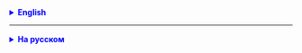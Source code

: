 <details style="margin-top: 16px">
  <summary style="cursor: pointer; color: blue;"><b>English</b></summary>

## Task 1

Write an interface for CRUD (C - Create, R - Read, U - Update, D - Delete) operations. The interface should be generic.

**Example of a non-generic interface**:

```java
public interface ICrudService { // a non-generic interface with CRUD operations for objects of type Car

    Car add();

    Car get(Long id);

    Car[] getAll();

    Car edit(Long id);

    boolean remove(Long id);

}
```

- Create a `entity` package and within this package, create the following classes:
  - `Book` with fields: `int id`, `String title`
  - `Animal` with fields: `long id`, `String color`
- Create several implementations of the generic interface for the `Book` and `Animal` classes.
  - **Optional** - implement methods in the implementation classes.

In the end, you should have the following methods (_Achtung - these are cheats_):

<hr>

<details style="margin-top: 16px">
  <summary style="cursor: pointer; color: #ff003b;"><b>For the Book class</b></summary>

```
   private final Book[] SOURCE = new Book[10]; // SOURCE should be declared explicitly without generics in each implementation of the interface 
    
   public Book add(){
        // code here
    }

   public Book get(Integer id){
        // code here
    }

   public Book[] getAll(){
        // code here
    }

   public Book edit(Integer id){
        // code here
    }

   public boolean remove(Integer id){
        // code here
    }
```

</details>

<hr>

<details style="margin-top: 16px">
  <summary style="cursor: pointer; color: #ff003b;"><b>For the Animal class</b></summary>

```
   private final Animal[] SOURCE = new Animal[10]; // SOURCE should be declared explicitly without generics in each implementation of the interface 
   
   public Animal add(){
        // code here
    }

   public Animal get(Long id){
        // code here
    }

   public Animal[] getAll(){
        // code here
    }

   public Animal edit(Long id){
        // code here
    }

   public boolean remove(Long id){
        // code here
    }
```

</details>

**Important**: Use **one** interface for different classes and use generics for generalization!

<hr>

### Task 2:

Create a class `Student` with `name` and `grade` fields. Implement the `Comparable` interface for it so that students can be sorted by grades.

- Create an array of students and sort it using `Arrays.sort()`.

<hr>

<details style="margin-top: 16px">
  <summary style="cursor: pointer; color: blue;"><b>Reminder</b></summary>

```java
       // Sort the array of students, using the implementation of the interface in the Student class
        Arrays.sort(students);
```

</details>

### Task 3:

Homework: Create a class `Product` representing a product with fields `id`, `name`, and `price`.

- Write a `Comparator` that compares products by price.
- Write a `Comparator` that compares products by id.
- Create an array of products and sort it by price using `Arrays.sort()`.
- Sort the array by id using `Arrays.sort()`.

Use your own comparators for sorting.

<hr>

<details style="margin-top: 16px">
  <summary style="cursor: pointer; color: blue;"><b>Reminder</b></summary>

```java
       // Sort the array of products by price
        Arrays.sort(products, priceComparator);
        
       // Sort the array of products by id
        Arrays.sort(products, idComparator);
```

</details>

### Task 4** (Very Difficult!!!)

<details style="margin-top: 16px">
  <summary style="cursor: pointer; color: blue;"><b>Task Description:</b></summary>

# Take a Break !!!

</details>

</details>

</details>

<hr>

<details style="margin-top: 16px">
  <summary style="cursor: pointer; color: blue;"><b>На русском</b></summary>

## Задача 1

Напишите интерфейс для CRUD (С - Creat, R - Read, U - Update, D - Delete) операций. Интерфейс должен быть обобщенным

**Пример не** обобщенного интерфейса:

````java
public interface ICrudService { // не обобщенный интерфейс с CRUD операциями над объектом типа Car

    Car add();

    Car get(Long id);

    Car[] getAll();

    Car edit(Long id);

    boolean remove(Long id);

}
````

- Создайте package entity и внутри этого package создайте эти класcы:
    - Book c полями: int id, String title
    - Animal, c полями: long id, String color
- Создайте несколько имплементаций обобщенного интерфейса для классов: Book, Animal.
    - **!!! Опционально** - реализуйте методы в классах имплементаций

В итоге у вас должны получится следующие методы (_Achtung - это читы_):

<hr>

<details style="margin-top: 16px">
  <summary style="cursor: pointer; color: #ff003b;"><b>Для класса Book</b></summary>

```
   private final Book[] SOURCE = new Book[10]; // SOURCE объявите явно без обобщения в каждой имплементации интерфейса 
    
   public Book add(){
        // code hier
    }

   public Book get(Integer id){
        // code hier
    }

   public Book[] getAll(){
        // code hier
    }

   public Book edit(Integer id){
        // code hier
    }

   public boolean remove(Integer id){
        // code hier
    }
```

</details>

<hr>

<details style="margin-top: 16px">
  <summary style="cursor: pointer; color: #ff003b;"><b>Для класса Animal</b></summary>

```
   private final Animal[] SOURCE = new Animal[10]; // SOURCE объявите явно без обобщения в каждой имплементации интерфейса 
   
   public Animal add(){
        // code hier
    }

   public Animal get(Long id){
        // code hier
    }

   public Animal[] getAll(){
        // code hier
    }

   public Animal edit(Long id){
        // code hier
    }

   public boolean remove(Long id){
        // code hier
    }
```

</details>

<br>

**Важно**, используйте **один** интерфейс для разных классов и используйте **гейнерики** для обобщения!

<hr>

### Задача 2:

Создайте класс `Student` с полями `name` и `grade`. Реализуйте для него интерфейс `Comparable` так, чтобы студенты
сортировались
по оценкам.

- создайте массив студентов и отсортируйте используя `Arrays.sort()`

<hr>

<details style="margin-top: 16px">
  <summary style="cursor: pointer; color: blue;"><b>Напоминалка</b></summary>

````
       // Сортируем массив студентов, для сортировки используется имлементация интерфейса в классе Student
        Arrays.sort(studends);
````

</details>

### Задача 3:

Домашнее задание: Создайте класс `Product`, представляющий товар с полями `id`, `name` и `price`.

- Напишите `Comparator`, который сравнивает товары по цене.
- Напишите `Comparator`, который сравнивает товары по id.
- создайте массив товаров и отсортируйте его по цене используя `Arrays.sort()`
- отсортируйте массив его по id `Arrays.sort()`

Для сортировки используйте свои компараторы.


<hr>

<details style="margin-top: 16px">
  <summary style="cursor: pointer; color: blue;"><b>Напоминалка</b></summary>

````
       // Сортируем массив товаров по цене
        Arrays.sort(products, priceComparator);
        
       // Сортируем массив товаров по id
        Arrays.sort(products, idComparator);
````

</details>

### Задача 4** (Очень сложная!!!)

<details style="margin-top: 16px">
  <summary style="cursor: pointer; color: blue;"><b>Описание задачи:</b></summary>

# Отдохните !!!

</details>

</details>
